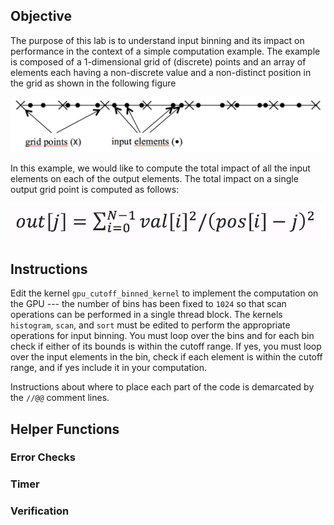 ## Objective

The purpose of this lab is to understand input binning and its impact on performance in the context of a simple computation example. The example is composed of a 1-dimensional grid of (discrete) points and an array of elements each having a non-discrete value and a non-distinct position in the grid as shown in the following figure

![image](assets/fig.png "thumbnail")

In this example, we would like to compute the total impact of all the input elements on each of the output elements. The total impact on a single output grid point is computed as follows:

![image](assets/formula.png "thumbnail")

## Instructions

Edit the kernel `gpu_cutoff_binned_kernel` to implement the computation on the GPU --- the number of bins has been fixed to `1024` so that scan operations can be performed in a single thread block. The kernels `histogram`, `scan`, and `sort` must be edited to perform the appropriate operations for input binning. You must loop over the bins and for each bin check if either of its bounds is within the cutoff range. If yes, you must loop over the input elements in the bin, check if each element is within the cutoff range, and if yes include it in your computation.

Instructions about where to place each part of the code is
demarcated by the `//@@` comment lines.

## Helper Functions

### Error Checks

### Timer

### Verification
